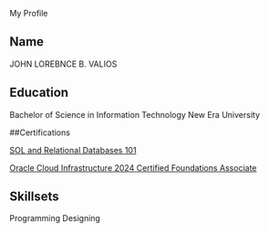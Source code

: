 My Profile
## Name
JOHN LOREBNCE B. VALIOS

## Education
Bachelor of Science in Information Technology New Era University

##Certifications

[SOL and Relational Databases 101](https://courses.cognitiveclass.ai/certificates/5c27b9941bf742119087a9f0493944ec)

[Oracle Cloud Infrastructure 2024 Certified Foundations Associate](https://catalog-education.oracle.com/ords/certview/sharebadge?id=730732308584176AB97E0720D9F95B06E9B83B5EB653EDA3DA6D622E11B7A7D5)

## Skillsets
Programming
Designing
